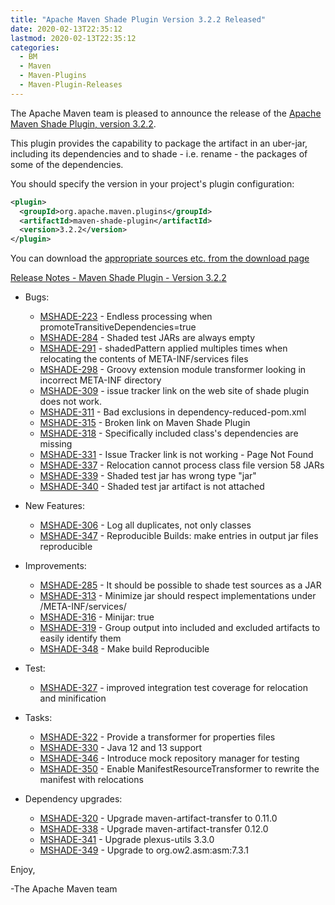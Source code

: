 ```yaml
---
title: "Apache Maven Shade Plugin Version 3.2.2 Released"
date: 2020-02-13T22:35:12
lastmod: 2020-02-13T22:35:12
categories:
  - BM
  - Maven
  - Maven-Plugins
  - Maven-Plugin-Releases
---
```

The Apache Maven team is pleased to announce the release of the [Apache
Maven Shade Plugin, version 3.2.2](https://maven.apache.org/plugins/maven-shade-plugin/).

This plugin provides the capability to package the artifact in an uber-jar,
including its dependencies and to shade - i.e. rename - the packages of some of
the dependencies.

You should specify the version in your project's plugin configuration:

```xml
<plugin>
  <groupId>org.apache.maven.plugins</groupId>
  <artifactId>maven-shade-plugin</artifactId>
  <version>3.2.2</version>
</plugin>
```

You can download the [appropriate sources etc. from the download page][download-page]

<!-- more -->

 
[Release Notes - Maven Shade Plugin - Version 3.2.2](https://issues.apache.org/jira/secure/ReleaseNote.jspa?projectId=12317921&version=12344059)

* Bugs:

    * [MSHADE-223](https://issues.apache.org/jira/browse/MSHADE-223) - Endless processing when promoteTransitiveDependencies=true
    * [MSHADE-284](https://issues.apache.org/jira/browse/MSHADE-284) - Shaded test JARs are always empty
    * [MSHADE-291](https://issues.apache.org/jira/browse/MSHADE-291) - shadedPattern applied multiples times when relocating the contents of META-INF/services files
    * [MSHADE-298](https://issues.apache.org/jira/browse/MSHADE-298) - Groovy extension module transformer looking in incorrect META-INF directory
    * [MSHADE-309](https://issues.apache.org/jira/browse/MSHADE-309) - issue tracker link on the web site of shade plugin does not work.
    * [MSHADE-311](https://issues.apache.org/jira/browse/MSHADE-311) - Bad exclusions in dependency-reduced-pom.xml
    * [MSHADE-315](https://issues.apache.org/jira/browse/MSHADE-315) - Broken link on Maven Shade Plugin
    * [MSHADE-318](https://issues.apache.org/jira/browse/MSHADE-318) - Specifically included class's dependencies are missing
    * [MSHADE-331](https://issues.apache.org/jira/browse/MSHADE-331) - Issue Tracker link is not working - Page Not Found
    * [MSHADE-337](https://issues.apache.org/jira/browse/MSHADE-337) - Relocation cannot process class file version 58 JARs
    * [MSHADE-339](https://issues.apache.org/jira/browse/MSHADE-339) - Shaded test jar has wrong type "jar"
    * [MSHADE-340](https://issues.apache.org/jira/browse/MSHADE-340) - Shaded test jar artifact is not attached

* New Features:

    * [MSHADE-306](https://issues.apache.org/jira/browse/MSHADE-306) - Log all duplicates, not only classes
    * [MSHADE-347](https://issues.apache.org/jira/browse/MSHADE-347) - Reproducible Builds: make entries in output jar files reproducible

* Improvements:

    * [MSHADE-285](https://issues.apache.org/jira/browse/MSHADE-285) - It should be possible to shade test sources as a JAR
    * [MSHADE-313](https://issues.apache.org/jira/browse/MSHADE-313) - Minimize jar should respect implementations under /META-INF/services/
    * [MSHADE-316](https://issues.apache.org/jira/browse/MSHADE-316) - Minijar: <excludeDefaults>true</excludeDefaults>
    * [MSHADE-319](https://issues.apache.org/jira/browse/MSHADE-319) - Group output into included and excluded artifacts to easily identify them
    * [MSHADE-348](https://issues.apache.org/jira/browse/MSHADE-348) - Make build Reproducible

* Test:

    * [MSHADE-327](https://issues.apache.org/jira/browse/MSHADE-327) - improved integration test coverage for relocation and minification

* Tasks:

    * [MSHADE-322](https://issues.apache.org/jira/browse/MSHADE-322) - Provide a transformer for properties files
    * [MSHADE-330](https://issues.apache.org/jira/browse/MSHADE-330) - Java 12 and 13 support
    * [MSHADE-346](https://issues.apache.org/jira/browse/MSHADE-346) - Introduce mock repository manager for testing
    * [MSHADE-350](https://issues.apache.org/jira/browse/MSHADE-350) - Enable ManifestResourceTransformer to rewrite the manifest with relocations

* Dependency upgrades:

    * [MSHADE-320](https://issues.apache.org/jira/browse/MSHADE-320) - Upgrade maven-artifact-transfer to 0.11.0
    * [MSHADE-338](https://issues.apache.org/jira/browse/MSHADE-338) - Upgrade maven-artifact-transfer 0.12.0
    * [MSHADE-341](https://issues.apache.org/jira/browse/MSHADE-341) - Upgrade plexus-utils 3.3.0
    * [MSHADE-349](https://issues.apache.org/jira/browse/MSHADE-349) - Upgrade to org.ow2.asm:asm:7.3.1


Enjoy,

-The Apache Maven team

[download-page]: https://maven.apache.org/shared/maven-archiver/download.cgi
